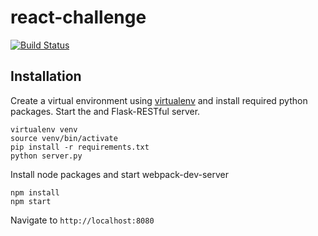 # react-challenge

[![Build Status](https://travis-ci.org/roshancvp/react-challenge-tesla.svg?branch=master)](https://travis-ci.org/roshancvp/react-challenge-tesla)

Installation
------------
Create a virtual environment using [virtualenv](https://virtualenv.pypa.io/en/stable/) and install required python packages. Start the and Flask-RESTful server.
```
virtualenv venv
source venv/bin/activate
pip install -r requirements.txt
python server.py
```

Install node packages and start webpack-dev-server
```
npm install
npm start
```

Navigate to `http://localhost:8080`
